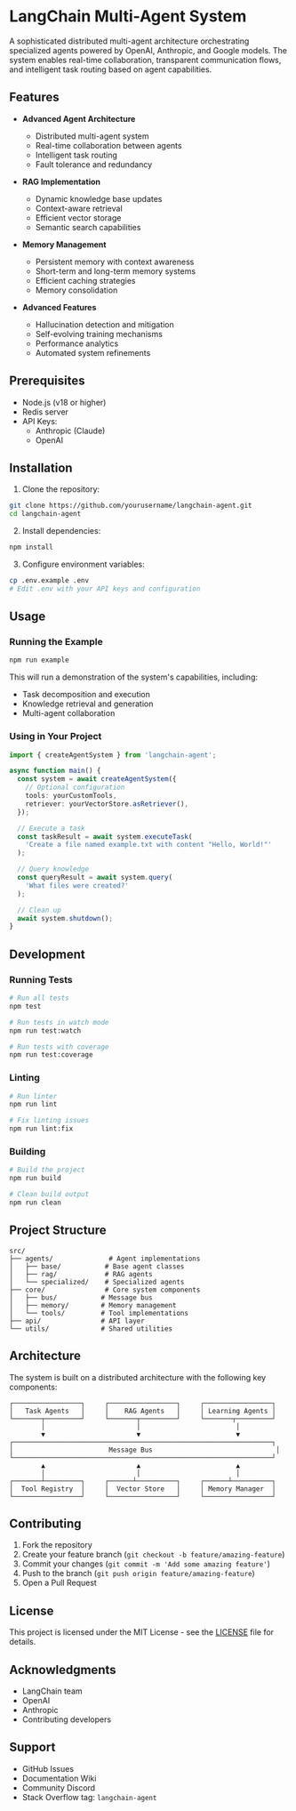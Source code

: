 # LangChain Multi-Agent System

A sophisticated distributed multi-agent architecture orchestrating specialized agents powered by OpenAI, Anthropic, and Google models. The system enables real-time collaboration, transparent communication flows, and intelligent task routing based on agent capabilities.

## Features

- **Advanced Agent Architecture**
  - Distributed multi-agent system
  - Real-time collaboration between agents
  - Intelligent task routing
  - Fault tolerance and redundancy

- **RAG Implementation**
  - Dynamic knowledge base updates
  - Context-aware retrieval
  - Efficient vector storage
  - Semantic search capabilities

- **Memory Management**
  - Persistent memory with context awareness
  - Short-term and long-term memory systems
  - Efficient caching strategies
  - Memory consolidation

- **Advanced Features**
  - Hallucination detection and mitigation
  - Self-evolving training mechanisms
  - Performance analytics
  - Automated system refinements

## Prerequisites

- Node.js (v18 or higher)
- Redis server
- API Keys:
  - Anthropic (Claude)
  - OpenAI

## Installation

1. Clone the repository:
```bash
git clone https://github.com/yourusername/langchain-agent.git
cd langchain-agent
```

2. Install dependencies:
```bash
npm install
```

3. Configure environment variables:
```bash
cp .env.example .env
# Edit .env with your API keys and configuration
```

## Usage

### Running the Example

```bash
npm run example
```

This will run a demonstration of the system's capabilities, including:
- Task decomposition and execution
- Knowledge retrieval and generation
- Multi-agent collaboration

### Using in Your Project

```typescript
import { createAgentSystem } from 'langchain-agent';

async function main() {
  const system = await createAgentSystem({
    // Optional configuration
    tools: yourCustomTools,
    retriever: yourVectorStore.asRetriever(),
  });

  // Execute a task
  const taskResult = await system.executeTask(
    'Create a file named example.txt with content "Hello, World!"'
  );

  // Query knowledge
  const queryResult = await system.query(
    'What files were created?'
  );

  // Clean up
  await system.shutdown();
}
```

## Development

### Running Tests

```bash
# Run all tests
npm test

# Run tests in watch mode
npm run test:watch

# Run tests with coverage
npm run test:coverage
```

### Linting

```bash
# Run linter
npm run lint

# Fix linting issues
npm run lint:fix
```

### Building

```bash
# Build the project
npm run build

# Clean build output
npm run clean
```

## Project Structure

```
src/
├── agents/              # Agent implementations
│   ├── base/           # Base agent classes
│   ├── rag/            # RAG agents
│   └── specialized/    # Specialized agents
├── core/               # Core system components
│   ├── bus/           # Message bus
│   ├── memory/        # Memory management
│   └── tools/         # Tool implementations
├── api/               # API layer
└── utils/             # Shared utilities
```

## Architecture

The system is built on a distributed architecture with the following key components:

```
┌─────────────────┐     ┌─────────────────┐     ┌─────────────────┐
│   Task Agents   │     │    RAG Agents   │     │ Learning Agents │
└───────┬─────────┘     └───────┬─────────┘     └───────┬─────────┘
        │                       │                        │
        ▼                       ▼                        ▼
┌─────────────────────────────────────────────────────────────────┐
│                        Message Bus                               │
└─────────────────────────────────────────────────────────────────┘
        ▲                       ▲                        ▲
        │                       │                        │
┌───────┴─────────┐     ┌──────┴──────────┐     ┌──────┴──────────┐
│  Tool Registry  │     │  Vector Store   │     │ Memory Manager  │
└─────────────────┘     └─────────────────┘     └─────────────────┘
```

## Contributing

1. Fork the repository
2. Create your feature branch (`git checkout -b feature/amazing-feature`)
3. Commit your changes (`git commit -m 'Add some amazing feature'`)
4. Push to the branch (`git push origin feature/amazing-feature`)
5. Open a Pull Request

## License

This project is licensed under the MIT License - see the [LICENSE](LICENSE) file for details.

## Acknowledgments

- LangChain team
- OpenAI
- Anthropic
- Contributing developers

## Support

- GitHub Issues
- Documentation Wiki
- Community Discord
- Stack Overflow tag: `langchain-agent`